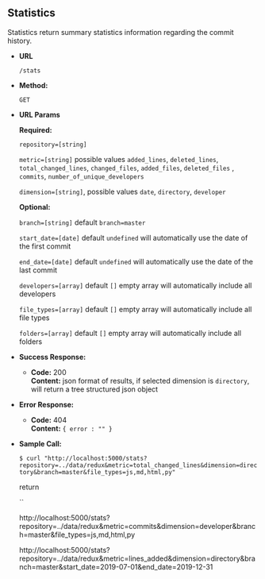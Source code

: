 **Statistics**
----
Statistics return summary statistics information regarding the commit history.

* **URL**

  `/stats`

* **Method:**
  
  `GET`
  
*  **URL Params**

   **Required:**
 
   `repository=[string]`
   
   `metric=[string]` possible values `added_lines`, `deleted_lines`, `total_changed_lines`, `changed_files`, `added_files`, `deleted_files` , `commits`, `number_of_unique_developers`
   
   `dimension=[string]`, possible values `date`, `directory`, `developer`

   **Optional:**
 
   `branch=[string]` default `branch=master`
   
   `start_date=[date]` default `undefined` will automatically use the date of the first commit
   
   `end_date=[date]` default `undefined` will automatically use the date of the last commit
   
   `developers=[array]` default `[]` empty array will automatically include all developers
   
   `file_types=[array]` default `[]` empty array will automatically include all file types
   
   `folders=[array]` default `[]` empty array will automatically include all folders


* **Success Response:**
  
  * **Code:** 200 <br />
    **Content:** json format of results, if selected dimension is `directory`, will return a tree structured json object
 

* **Error Response:**

  * **Code:** 404 <br />
    **Content:** `{ error : "" }`


* **Sample Call:**

    `$ curl "http://localhost:5000/stats?repository=../data/redux&metric=total_changed_lines&dimension=directory&branch=master&file_types=js,md,html,py"`
    
    return
    
    ``
    
    http://localhost:5000/stats?repository=../data/redux&metric=commits&dimension=developer&branch=master&file_types=js,md,html,py
    

    http://localhost:5000/stats?repository=../data/redux&metric=lines_added&dimension=directory&branch=master&start_date=2019-07-01&end_date=2019-12-31
    

